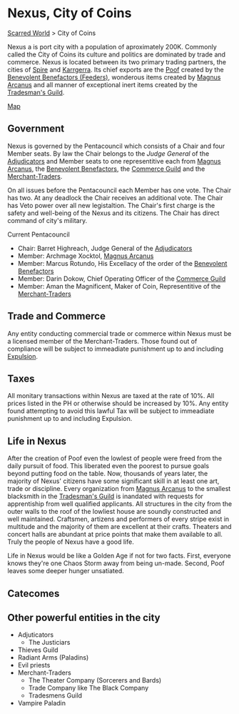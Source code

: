 # Nexus, City of Coins

[Scarred World](./scarred-world.md) > City of Coins

Nexus a is port city with a population of aproximately 200K. Commonly called the City of Coins its culture and politics are dominated by trade and commerce. Nexus is located between its two primary trading partners, the cities of [Spire]() and [Karrgerra](). Its chief exports are the [Poof](./poof.md) created by the [Benevolent Benefactors (Feeders)](./feeders.md), wonderous items created by [Magnus Arcanus](./magnus-arcanus.md) and all manner of exceptional inert items created by the [Tradesman's Guild](./tradesmens-guild.md).

[Map](../images/city-of-coins-map.png)

## Government
Nexus is governed by the Pentacouncil which consists of a Chair and four Member seats. By law the Chair belongs to the *Judge General* of the [Adjudicators](./adjudicators.md) and Member seats to one representitive each from [Magnus Arcanus](./magnus-arcanus.md), the [Benevolent Benefactors](./feeders.md), the [Commerce Guild](./commerce-guild.md) and the [Merchant-Traders](./merchant-traders.md).

On all issues before the Pentacouncil each Member has one vote. The Chair has two. At any deadlock the Chair receives an additional vote. The Chair has Veto power over all new legistaltion. The Chair's first charge is the safety and well-being of the Nexus and its citizens. The Chair has direct command of city's military.

Current Pentacouncil
- Chair: Barret Highreach, Judge General of the [Adjudicators](./adjudicators.md)
- Member: Archmage Xocktol, [Magnus Arcanus](./magnus-arcanus.md)
- Member: Marcus Rotundo, His Excellacy of the order of the [Benevolent Benefactors](./feeders.md)
- Member: Darin Dokow, Chief Operating Officer of the [Commerce Guild](./commerce-guild.md)
- Member: Aman the Magnificent, Maker of Coin, Representitive of the [Merchant-Traders](./merchant-traders.md)

## Trade and Commerce
Any entity conducting commercial trade or commerce within Nexus must be a licensed member of the Merchant-Traders. Those found out of compliance will be subject to immeadiate punishment up to and including [Expulsion](./expulsion.md).

## Taxes
All monitary transactions within Nexus are taxed at the rate of 10%. All prices listed in the PH or otherwise should be increased by 10%. Any entity found attempting to avoid this lawful Tax will be subject to immeadiate punishment up to and including Expulsion.

## Life in Nexus
After the creation of Poof even the lowlest of people were freed from the daily pursuit of food. This liberated even the poorest to pursue goals beyond putting food on the table. Now, thousands of years later, the majority of Nexus' citizens have some significant skill in at least one art, trade or discipline. Every organization from [Magnus Arcanus](./magnus-arcanus.md) to the smallest blacksmith in the [Tradesman's Guild](./tradesmens-guild.md) is inandated with requests for apprentiship from well qualified applicants. All structures in the city from the outer walls to the roof of the lowliest house are soundly constructed and well maintained. Craftsmen, artizens and performers of every stripe exist in multitude and the majority of them are excellent at their crafts. Theaters and concert halls are abundant at price points that make them available to all. Truly the people of Nexus have a good life.

Life in Nexus would be like a Golden Age if not for two facts. First, everyone knows they're one Chaos Storm away from being un-made. Second, Poof leaves some deeper hunger unsatiated.

## Catecomes

## Other powerful entities in the city
- Adjuticators
    - The Justiciars
- Thieves Guild
- Radiant Arms (Paladins)
- Evil priests
- Merchant-Traders
    - The Theater Company (Sorcerers and Bards)
    - Trade Company like The Black Company
    - Tradesmens Guild
- Vampire Paladin
